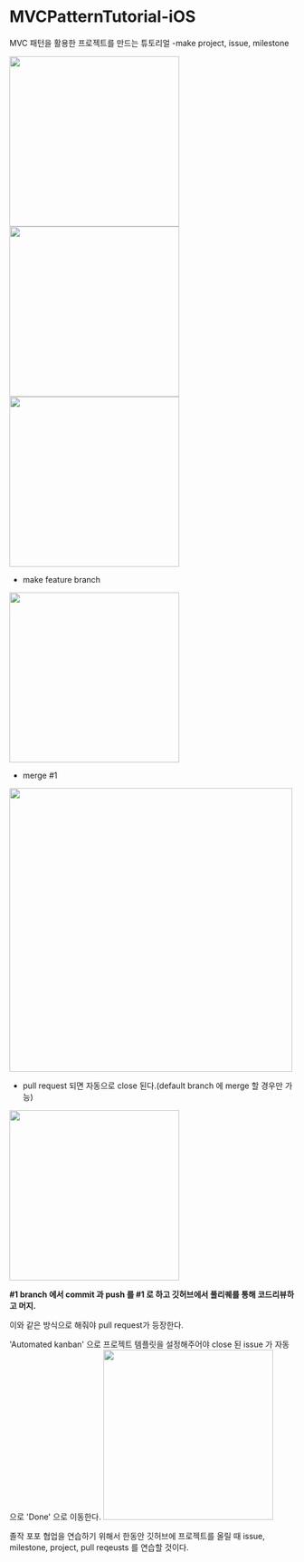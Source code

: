 # MVCPatternTutorial-iOS
MVC 패턴을 활용한 프로젝트를 만드는 튜토리얼
-make project, issue, milestone
<p>
<img src ="https://user-images.githubusercontent.com/69136340/112782191-6ab28080-9087-11eb-962b-25c0f95eb459.png" width="300">
<img src ="https://user-images.githubusercontent.com/69136340/112782201-72722500-9087-11eb-9bd6-e3964dcc74ad.png" width="300">
<img src ="https://user-images.githubusercontent.com/69136340/112782203-730abb80-9087-11eb-8ecd-7a3a9fc59172.png" width="300">
</p>

- make feature branch
<img src ="https://user-images.githubusercontent.com/69136340/112782205-743be880-9087-11eb-9deb-5b89c1895c13.png" width="300">

- merge #1
<img src ="https://user-images.githubusercontent.com/69136340/112782270-96ce0180-9087-11eb-9414-3ccbf8dcbb12.png" width="500">

- pull request 되면 자동으로 close 된다.(default branch 에 merge 할 경우만 가능)
<img src ="https://user-images.githubusercontent.com/69136340/112782273-97669800-9087-11eb-93ed-42ed44f82f38.png" width="300">

**#1 branch 에서 commit 과 push 를 #1 로 하고 깃허브에서 풀리퀘를 통해 코드리뷰하고 머지.**

이와 같은 방식으로 해줘야 pull request가 등장한다.

'Automated kanban' 으로 프로젝트 템플릿을 설정해주어야 close 된 issue 가 자동으로 'Done' 으로 이동한다.
<img src ="https://user-images.githubusercontent.com/69136340/112782141-4c4c8500-9087-11eb-81b2-70754c04feb2.png" width="300">

졸작 포포 협업을 연습하기 위해서 한동안 깃허브에 프로젝트를 올릴 때 issue, milestone, project, pull reqeusts 를 연습할 것이다.
